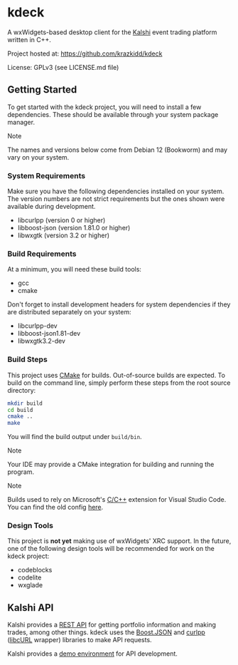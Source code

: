 # kdeck

A wxWidgets-based desktop client for the [Kalshi](https://kalshi.com/) event trading platform written in C++.

Project hosted at: https://github.com/krazkidd/kdeck

License: GPLv3 (see LICENSE.md file)

## Getting Started

To get started with the kdeck project, you will need to install a few dependencies. These should be available through your system package manager. 

> [!NOTE]  
> The names and versions below come from Debian 12 (Bookworm) and may vary on your system.

### System Requirements

Make sure you have the following dependencies installed on your system. The version numbers are not strict requirements but the ones shown were available during development.

* libcurlpp (version 0 or higher)
* libboost-json (version 1.81.0 or higher)
* libwxgtk (version 3.2 or higher)

### Build Requirements

At a minimum, you will need these build tools:

* gcc
* cmake

Don't forget to install development headers for system dependencies if they are distributed separately on your system:

* libcurlpp-dev
* libboost-json1.81-dev
* libwxgtk3.2-dev

### Build Steps

This project uses [CMake](https://cmake.org/) for builds. Out-of-source builds are expected. To build on the command line, simply perform these steps from the root source directory:

```bash
mkdir build
cd build
cmake ..
make
```

You will find the build output under `build/bin`.

> [!NOTE]
> Your IDE may provide a CMake integration for building and running the program.

> [!NOTE]
> Builds used to rely on Microsoft's [C/C++](https://marketplace.visualstudio.com/items?itemName=ms-vscode.cpptools) extension for Visual Studio Code. You can find the old config [here](https://github.com/krazkidd/kdeck/blob/c8c90c0709d981d3f6170763a70ff6e239ec2001/.vscode/tasks.json).

### Design Tools

This project is **not yet** making use of wxWidgets' XRC support. In the future, one of the following design tools will be recommended for work on the kdeck project:

* codeblocks
* codelite
* wxglade

## Kalshi API

Kalshi provides a [REST API](https://trading-api.readme.io/reference/getting-started) for getting portfolio information and making trades, among other things. kdeck uses the [Boost.JSON](https://boost.org/libs/json) and [curlpp](http://www.curlpp.org/) ([libcURL](https://curl.se/libcurl/) wrapper) libraries to make API requests.

Kalshi provides a [demo environment](https://trading-api.readme.io/reference/creating-a-demo-account) for API development.
